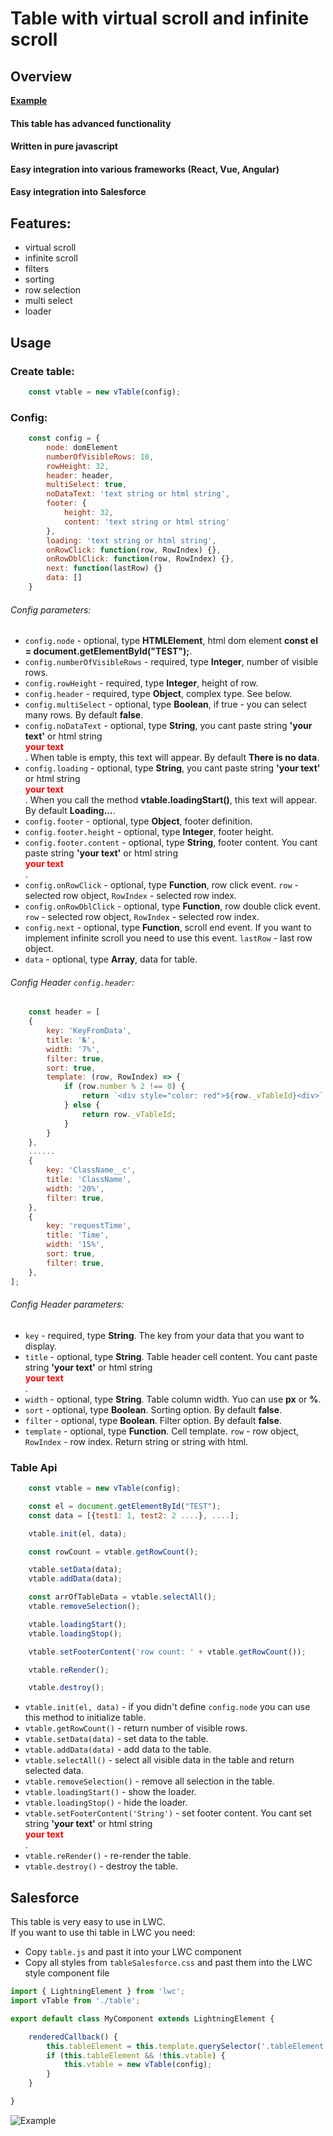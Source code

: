 # Table with virtual scroll and infinite scroll
## Overview
**[Example][example]**

#### This table has advanced functionality
#### Written in pure javascript
#### Easy integration into various frameworks (React, Vue, Angular)
#### Easy integration into Salesforce
## Features:
* virtual scroll
* infinite scroll
* filters
* sorting
* row selection
* multi select
* loader

## Usage
### Create table:

```javaScript
    const vtable = new vTable(config);
```

### Config:

```javaScript
    const config = {
        node: domElement
        numberOfVisibleRows: 10,
        rowHeight: 32,
        header: header,
        multiSelect: true,
        noDataText: 'text string or html string',
        footer: {
            height: 32,
            content: 'text string or html string'
        },
        loading: 'text string or html string',
        onRowClick: function(row, RowIndex) {},
        onRowDblClick: function(row, RowIndex) {},
        next: function(lastRow) {}
        data: []
    }
```
###### Config parameters:
* `config.node` - optional, type **HTMLElement**, html dom element **const el = document.getElementById("TEST");**.
* `config.numberOfVisibleRows` - required, type **Integer**, number of visible rows.
* `config.rowHeight` - required, type **Integer**, height of row.
* `config.header` - required, type **Object**, complex type. See below.
* `config.multiSelect` - optional, type **Boolean**, if true - you can select many rows. By default **false**.
* `config.noDataText` - optional, type **String**, you cant paste string **'your text'** or html string **<div style="color:red"> your text </div>**. When table is empty, this text will appear. By default **There is no data**.
* `config.loading` - optional, type **String**, you cant paste string **'your text'** or html string **<div style="color:red"> your text </div>**. When you call the method **vtable.loadingStart()**, this text will appear. By default **Loading...**.
* `config.footer` - optional, type **Object**, footer definition.
* `config.footer.height` - optional, type **Integer**, footer height.
* `config.footer.content` - optional, type **String**, footer content. You cant paste string **'your text'** or html string **<div style="color:red"> your text </div>**.
* `config.onRowClick` - optional, type **Function**, row click event. `row` - selected row object, `RowIndex` - selected row index.
* `config.onRowDblClick` - optional, type **Function**, row double click event. `row` - selected row object, `RowIndex` - selected row index.
* `config.next` - optional, type **Function**, scroll end event. If you want to implement infinite scroll you need to use this event. `lastRow` - last row object.
* `data` - optional, type **Array**, data for table.

###### Config Header `config.header`:

```javaScript
    const header = [
    {
        key: 'KeyFromData',
        title: '№',
        width: '7%',
        filter: true,
        sort: true,
        template: (row, RowIndex) => {
            if (row.number % 2 !== 0) {
                return `<div style="color: red">${row._vTableId}<div>`
            } else {
                return row._vTableId;
            }
        }
    },
    ......
    {
        key: 'ClassName__c',
        title: 'ClassName',
        width: '20%',
        filter: true,
    },
    {
        key: 'requestTime',
        title: 'Time',
        width: '15%',
        sort: true,
        filter: true,
    },
];
```
###### Config Header parameters:
* `key` - required, type **String**. The key from your data that you want to display.
* `title` - optional, type **String**. Table header cell content. You cant paste string **'your text'** or html string **<div style="color:red"> your text </div>**.
* `width` - optional, type **String**. Table column width. Yuo can use **px** or **%**.
* `sort` - optional, type **Boolean**. Sorting option.  By default **false**.
* `filter` - optional, type **Boolean**. Filter option.  By default **false**.
* `template` - optional, type **Function**. Cell template. `row` - row object, `RowIndex` - row index. Return string or string with html.

### Table Api

```javaScript
    const vtable = new vTable(config);

    const el = document.getElementById("TEST");
    const data = [{test1: 1, test2: 2 ....}, ....];

    vtable.init(el, data);

    const rowCount = vtable.getRowCount();

    vtable.setData(data);
    vtable.addData(data);

    const arrOfTableData = vtable.selectAll();
    vtable.removeSelection();

    vtable.loadingStart();
    vtable.loadingStop();

    vtable.setFooterContent('row count: ' + vtable.getRowCount());

    vtable.reRender();

    vtable.destroy();
```
* `vtable.init(el, data)` - if you didn't define `config.node` you can use this method to initialize table.
* `vtable.getRowCount()` - return number of visible rows.
* `vtable.setData(data)` - set data to the table.
* `vtable.addData(data)` - add data to the table.
* `vtable.selectAll()` - select all visible data in the table and return selected data.
* `vtable.removeSelection()` - remove all selection in the table.
* `vtable.loadingStart()` - show the loader.
* `vtable.loadingStop()` - hide the loader.
* `vtable.setFooterContent('String')` - set footer content.  You cant set string **'your text'** or html string **<div style="color:red"> your text </div>**.
* `vtable.reRender()` - re-render the table.
* `vtable.destroy()`  - destroy the table.



## Salesforce
This table is very easy to use in LWC.<br>
If you want to use thi table in LWC you need:
* Copy `table.js` and past it into your LWC component
* Copy  all styles from `tableSalesforce.css` and past them into the LWC style component file

```javaScript
import { LightningElement } from 'lwc';
import vTable from './table';

export default class MyComponent extends LightningElement {

    renderedCallback() {
        this.tableElement = this.template.querySelector('.tableElement');
        if (this.tableElement && !this.vtable) {
            this.vtable = new vTable(config);
        }
    }

}
```

![Example](https://gyk088.github.io/virtualTableExample/example.png)


[example]: https://gyk088.github.io/virtualTableExample/






